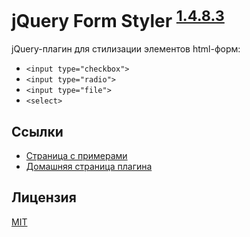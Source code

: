 jQuery Form Styler <sup>[1.4.8.3](http://dimox.name/jquery-form-styler/#log)</sup>
==================

jQuery-плагин для стилизации элементов html-форм:

* `<input type="checkbox">`
* `<input type="radio">`
* `<input type="file">`
* `<select>`

Ссылки
------

* [Страница с примерами](http://dimox.github.io/jQueryFormStyler/demo/)
* [Домашняя страница плагина](http://dimox.name/jquery-form-styler/)

Лицензия
------
[MIT](https://github.com/Dimox/jQueryFormStyler/blob/master/MIT-LICENSE)